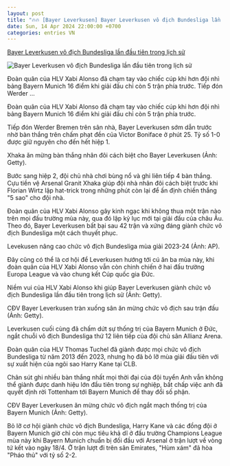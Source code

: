 ```yaml
---
layout: post
title: "🔥🔥 [Bayer Leverkusen] Bayer Leverkusen vô địch Bundesliga lần đầu tiên trong lịch sử"
date: Sun, 14 Apr 2024 22:00:00 +0700
categories: entries VN
---
```

[Bayer Leverkusen vô địch Bundesliga lần đầu tiên trong lịch sử](https://dantri.com.vn/the-thao/bayer-leverkusen-vo-dich-bundesliga-lan-dau-tien-trong-lich-su-20240415012452054.htm)

![Bayer Leverkusen vô địch Bundesliga lần đầu tiên trong lịch sử](https://cdnphoto.dantri.com.vn/7ySvPIRU3kHmEYa1uWKOsU3R64E=/zoom/1200_630/2024/04/15/fans-bayer-leverkusen-invade-pit-crop-1713118933517.jpeg)

Đoàn quân của HLV Xabi Alonso đã chạm tay vào chiếc cúp khi hơn đội nhì bảng Bayern Munich 16 điểm khi giải đấu chỉ còn 5 trận phía trước. Tiếp đón Werder ...

Đoàn quân của HLV Xabi Alonso đã chạm tay vào chiếc cúp khi hơn đội nhì bảng Bayern Munich 16 điểm khi giải đấu chỉ còn 5 trận phía trước.

Tiếp đón Werder Bremen trên sân nhà, Bayer Leverkusen sớm dẫn trước nhờ bàn thắng trên chấm phạt đền của Victor Boniface ở phút 25. Tỷ số 1-0 được giữ nguyên cho đến hết hiệp 1.

Xhaka ăn mừng bàn thắng nhân đôi cách biệt cho Bayer Leverkusen (Ảnh: Getty).

Bước sang hiệp 2, đội chủ nhà chơi bùng nổ và ghi liên tiếp 4 bàn thắng. Cựu tiền vệ Arsenal Granit Xhaka giúp đội nhà nhân đôi cách biệt trước khi Florian Wirtz lập hat-trick trong những phút còn lại để ấn định chiến thắng "5 sao" cho đội nhà.

Đoàn quân của HLV Xabi Alonso gây kinh ngạc khi không thua một trận nào trên mọi đấu trường mùa này, qua đó lập kỷ lục mới tại giải đấu của châu Âu. Theo đó, Bayer Leverkusen bất bại sau 42 trận và xứng đáng giành chức vô địch Bundesliga một cách thuyết phục.

Levekusen nâng cao chức vô địch Bundesliga mùa giải 2023-24 (Ảnh: AP).

Đây cũng có thể là cơ hội để Leverkusen hướng tới cú ăn ba mùa này, khi đoàn quân của HLV Xabi Alonso vẫn còn chinh chiến ở hai đấu trường Europa League và vào chung kết Cúp quốc gia Đức.

Niềm vui của HLV Xabi Alonso khi giúp Bayer Leverkusen giành chức vô địch Bundesliga lần đầu tiên trong lịch sử (Ảnh: Getty).

CĐV Bayer Leverkusen tràn xuống sân ăn mừng chức vô địch sau trận đấu (Ảnh: Getty).

Leverkusen cuối cùng đã chấm dứt sự thống trị của Bayern Munich ở Đức, ngắt chuỗi vô địch Bundesliga thứ 12 liên tiếp của đội chủ sân Allianz Arena.

Đoàn quân của HLV Thomas Tuchel đã giành được mọi chức vô địch Bundesliga từ năm 2013 đến 2023, nhưng họ đã bỏ lỡ mùa giải đầu tiên với sự xuất hiện của ngôi sao Harry Kane tại CLB.

Chân sút ghi nhiều bàn thắng nhất mọi thời đại của đội tuyển Anh vẫn không thể giành được danh hiệu lớn đầu tiên trong sự nghiệp, bất chấp việc anh đã quyết định rời Tottenham tới Bayern Munich để thay đổi số phận.

CĐV Bayer Leverkusen ăn mừng chức vô địch ngắt mạch thống trị của Bayern Munich (Ảnh: Getty).

Bỏ lỡ cơ hội giành chức vô địch Bundesliga, Harry Kane và các đồng đội ở Bayern Munich giờ chỉ còn mục tiêu khả dĩ ở đấu trường Champions League mùa này khi Bayern Munich chuẩn bị đối đầu với Arsenal ở trận lượt về vòng tứ kết vào ngày 18/4. Ở trận lượt đi trên sân Emirates, "Hùm xám" đã hòa "Pháo thủ" với tỷ số 2-2.

